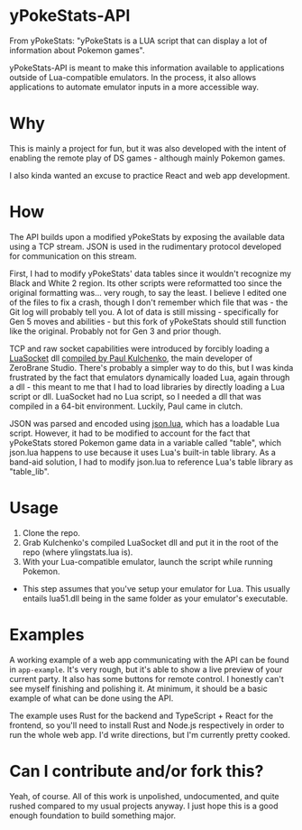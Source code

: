 # yPokeStats-API
From yPokeStats: "yPokeStats is a LUA script that can display a lot of
information about Pokemon games".

yPokeStats-API is meant to make this information available to applications 
outside of Lua-compatible emulators. In the process, it also allows
applications to automate emulator inputs in a more accessible way.

# Why
This is mainly a project for fun, but it was also developed with the intent of
enabling the remote play of DS games - although mainly Pokemon games.

I also kinda wanted an excuse to practice React and web app development.

# How
The API builds upon a modified yPokeStats by exposing the available data using a
TCP stream. JSON is used in the rudimentary protocol developed for communication
on this stream.

First, I had to modify yPokeStats' data tables since it wouldn't recognize my
Black and White 2 region. Its other scripts were reformatted too since the
original formatting was... very rough, to say the least. I believe I edited one
of the files to fix a crash, though I don't remember which file that was - the
Git log will probably tell you. A lot of data is still missing - specifically
for Gen 5 moves and abilities - but this fork of yPokeStats should still
function like the original. Probably not for Gen 3 and prior though.

TCP and raw socket capabilities were introduced by forcibly loading a
[LuaSocket](https://github.com/diegonehab/luasocket) dll
[compiled by Paul Kulchenko](https://github.com/pkulchenko/ZeroBraneStudio/issues/816),
the main developer of ZeroBrane Studio. There's probably a simpler way to do
this, but I was kinda frustrated by the fact that emulators dynamically loaded
Lua, again through a dll - this meant to me that I had to load libraries by
directly loading a Lua script or dll. LuaSocket had no Lua script, so I needed a
dll that was compiled in a 64-bit environment. Luckily, Paul came in clutch.

JSON was parsed and encoded using [json.lua](https://github.com/rxi/json.lua),
which has a loadable Lua script. However, it had to be modified to account for
the fact that yPokeStats stored Pokemon game data in a variable called "table",
which json.lua happens to use because it uses Lua's built-in table library. As a
band-aid solution, I had to modify json.lua to reference Lua's table library as
"table\_lib".

# Usage
1. Clone the repo.
2. Grab Kulchenko's compiled LuaSocket dll and put it in the root of the repo
   (where ylingstats.lua is).
3. With your Lua-compatible emulator, launch the script while running Pokemon.
  - This step assumes that you've setup your emulator for Lua. This usually
    entails lua51.dll being in the same folder as your emulator's executable.

# Examples
A working example of a web app communicating with the API can be found in
`app-example`. It's very rough, but it's able to show a live preview of your
current party. It also has some buttons for remote control. I honestly can't see
myself finishing and polishing it. At minimum, it should be a basic example of
what can be done using the API.

The example uses Rust for the backend and TypeScript + React for the frontend,
so you'll need to install Rust and Node.js respectively in order to run the
whole web app. I'd write directions, but I'm currently pretty cooked.

# Can I contribute and/or fork this?
Yeah, of course. All of this work is unpolished, undocumented, and quite rushed
compared to my usual projects anyway. I just hope this is a good enough
foundation to build something major.
